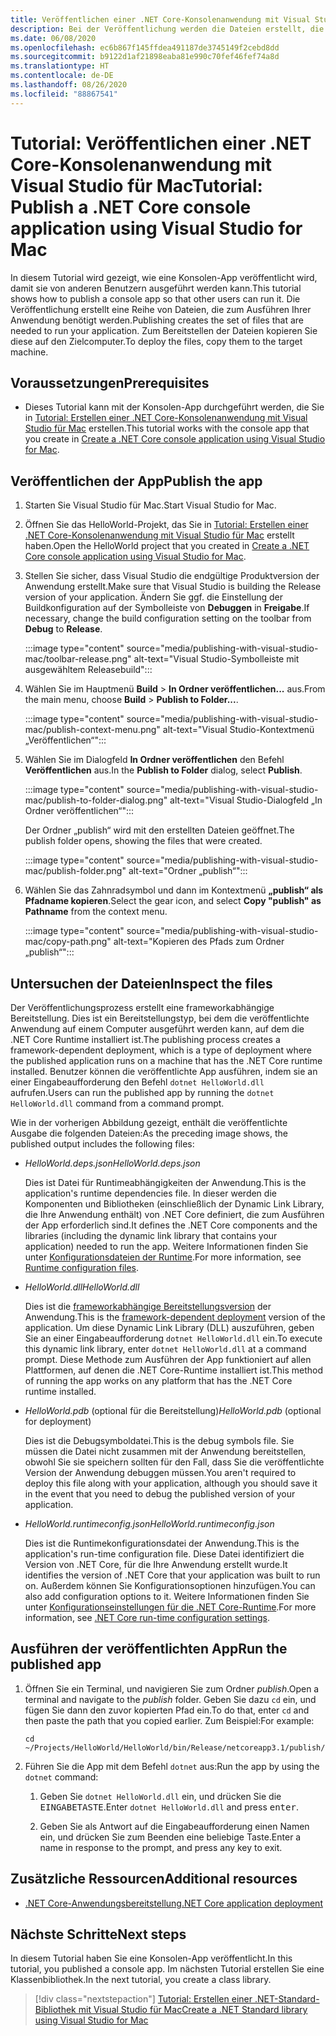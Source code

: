 ```yaml
---
title: Veröffentlichen einer .NET Core-Konsolenanwendung mit Visual Studio für Mac
description: Bei der Veröffentlichung werden die Dateien erstellt, die zum Ausführen Ihrer .NET Core-Anwendung benötigt werden.
ms.date: 06/08/2020
ms.openlocfilehash: ec6b867f145ffdea491187de3745149f2cebd8dd
ms.sourcegitcommit: b9122d1af21898eaba81e990c70fef46fef74a8d
ms.translationtype: HT
ms.contentlocale: de-DE
ms.lasthandoff: 08/26/2020
ms.locfileid: "88867541"
---
```

# <a name="tutorial-publish-a-net-core-console-application-using-visual-studio-for-mac"></a><span data-ttu-id="c5a65-103">Tutorial: Veröffentlichen einer .NET Core-Konsolenanwendung mit Visual Studio für Mac</span><span class="sxs-lookup"><span data-stu-id="c5a65-103">Tutorial: Publish a .NET Core console application using Visual Studio for Mac</span></span>

<span data-ttu-id="c5a65-104">In diesem Tutorial wird gezeigt, wie eine Konsolen-App veröffentlicht wird, damit sie von anderen Benutzern ausgeführt werden kann.</span><span class="sxs-lookup"><span data-stu-id="c5a65-104">This tutorial shows how to publish a console app so that other users can run it.</span></span> <span data-ttu-id="c5a65-105">Die Veröffentlichung erstellt eine Reihe von Dateien, die zum Ausführen Ihrer Anwendung benötigt werden.</span><span class="sxs-lookup"><span data-stu-id="c5a65-105">Publishing creates the set of files that are needed to run your application.</span></span> <span data-ttu-id="c5a65-106">Zum Bereitstellen der Dateien kopieren Sie diese auf den Zielcomputer.</span><span class="sxs-lookup"><span data-stu-id="c5a65-106">To deploy the files, copy them to the target machine.</span></span>

## <a name="prerequisites"></a><span data-ttu-id="c5a65-107">Voraussetzungen</span><span class="sxs-lookup"><span data-stu-id="c5a65-107">Prerequisites</span></span>

- <span data-ttu-id="c5a65-108">Dieses Tutorial kann mit der Konsolen-App durchgeführt werden, die Sie in [Tutorial: Erstellen einer .NET Core-Konsolenanwendung mit Visual Studio für Mac](with-visual-studio-mac.md) erstellen.</span><span class="sxs-lookup"><span data-stu-id="c5a65-108">This tutorial works with the console app that you create in [Create a .NET Core console application using Visual Studio for Mac](with-visual-studio-mac.md).</span></span>

## <a name="publish-the-app"></a><span data-ttu-id="c5a65-109">Veröffentlichen der App</span><span class="sxs-lookup"><span data-stu-id="c5a65-109">Publish the app</span></span>

1. <span data-ttu-id="c5a65-110">Starten Sie Visual Studio für Mac.</span><span class="sxs-lookup"><span data-stu-id="c5a65-110">Start Visual Studio for Mac.</span></span>

1. <span data-ttu-id="c5a65-111">Öffnen Sie das HelloWorld-Projekt, das Sie in [Tutorial: Erstellen einer .NET Core-Konsolenanwendung mit Visual Studio für Mac](with-visual-studio-mac.md) erstellt haben.</span><span class="sxs-lookup"><span data-stu-id="c5a65-111">Open the HelloWorld project that you created in [Create a .NET Core console application using Visual Studio for Mac](with-visual-studio-mac.md).</span></span>

1. <span data-ttu-id="c5a65-112">Stellen Sie sicher, dass Visual Studio die endgültige Produktversion der Anwendung erstellt.</span><span class="sxs-lookup"><span data-stu-id="c5a65-112">Make sure that Visual Studio is building the Release version of your application.</span></span> <span data-ttu-id="c5a65-113">Ändern Sie ggf. die Einstellung der Buildkonfiguration auf der Symbolleiste von **Debuggen** in **Freigabe**.</span><span class="sxs-lookup"><span data-stu-id="c5a65-113">If necessary, change the build configuration setting on the toolbar from **Debug** to **Release**.</span></span>

   :::image type="content" source="media/publishing-with-visual-studio-mac/toolbar-release.png" alt-text="Visual Studio-Symbolleiste mit ausgewähltem Releasebuild":::

1. <span data-ttu-id="c5a65-115">Wählen Sie im Hauptmenü **Build** > **In Ordner veröffentlichen...** aus.</span><span class="sxs-lookup"><span data-stu-id="c5a65-115">From the main menu, choose **Build** > **Publish to Folder...**.</span></span>

   :::image type="content" source="media/publishing-with-visual-studio-mac/publish-context-menu.png" alt-text="Visual Studio-Kontextmenü „Veröffentlichen“":::

1. <span data-ttu-id="c5a65-117">Wählen Sie im Dialogfeld **In Ordner veröffentlichen** den Befehl **Veröffentlichen** aus.</span><span class="sxs-lookup"><span data-stu-id="c5a65-117">In the **Publish to Folder** dialog, select **Publish**.</span></span>

   :::image type="content" source="media/publishing-with-visual-studio-mac/publish-to-folder-dialog.png" alt-text="Visual Studio-Dialogfeld „In Ordner veröffentlichen“":::

   <span data-ttu-id="c5a65-119">Der Ordner „publish“ wird mit den erstellten Dateien geöffnet.</span><span class="sxs-lookup"><span data-stu-id="c5a65-119">The publish folder opens, showing the files that were created.</span></span>

   :::image type="content" source="media/publishing-with-visual-studio-mac/publish-folder.png" alt-text="Ordner „publish“":::

1. <span data-ttu-id="c5a65-121">Wählen Sie das Zahnradsymbol und dann im Kontextmenü **„publish“ als Pfadname kopieren**.</span><span class="sxs-lookup"><span data-stu-id="c5a65-121">Select the gear icon, and select **Copy "publish" as Pathname** from the context menu.</span></span>

   :::image type="content" source="media/publishing-with-visual-studio-mac/copy-path.png" alt-text="Kopieren des Pfads zum Ordner „publish“":::

## <a name="inspect-the-files"></a><span data-ttu-id="c5a65-123">Untersuchen der Dateien</span><span class="sxs-lookup"><span data-stu-id="c5a65-123">Inspect the files</span></span>

<span data-ttu-id="c5a65-124">Der Veröffentlichungsprozess erstellt eine frameworkabhängige Bereitstellung. Dies ist ein Bereitstellungstyp, bei dem die veröffentlichte Anwendung auf einem Computer ausgeführt werden kann, auf dem die .NET Core Runtime installiert ist.</span><span class="sxs-lookup"><span data-stu-id="c5a65-124">The publishing process creates a framework-dependent deployment, which is a type of deployment where the published application runs on a machine that has the .NET Core runtime installed.</span></span> <span data-ttu-id="c5a65-125">Benutzer können die veröffentlichte App ausführen, indem sie an einer Eingabeaufforderung den Befehl `dotnet HelloWorld.dll` aufrufen.</span><span class="sxs-lookup"><span data-stu-id="c5a65-125">Users can run the published app by running the `dotnet HelloWorld.dll` command from a command prompt.</span></span>

<span data-ttu-id="c5a65-126">Wie in der vorherigen Abbildung gezeigt, enthält die veröffentlichte Ausgabe die folgenden Dateien:</span><span class="sxs-lookup"><span data-stu-id="c5a65-126">As the preceding image shows, the published output includes the following files:</span></span>

* <span data-ttu-id="c5a65-127">*HelloWorld.deps.json*</span><span class="sxs-lookup"><span data-stu-id="c5a65-127">*HelloWorld.deps.json*</span></span>

  <span data-ttu-id="c5a65-128">Dies ist Datei für Runtimeabhängigkeiten der Anwendung.</span><span class="sxs-lookup"><span data-stu-id="c5a65-128">This is the application's runtime dependencies file.</span></span> <span data-ttu-id="c5a65-129">In dieser werden die Komponenten und Bibliotheken (einschließlich der Dynamic Link Library, die Ihre Anwendung enthält) von .NET Core definiert, die zum Ausführen der App erforderlich sind.</span><span class="sxs-lookup"><span data-stu-id="c5a65-129">It defines the .NET Core components and the libraries (including the dynamic link library that contains your application) needed to run the app.</span></span> <span data-ttu-id="c5a65-130">Weitere Informationen finden Sie unter [Konfigurationsdateien der Runtime](https://github.com/dotnet/cli/blob/85ca206d84633d658d7363894c4ea9d59e515c1a/Documentation/specs/runtime-configuration-file.md).</span><span class="sxs-lookup"><span data-stu-id="c5a65-130">For more information, see [Runtime configuration files](https://github.com/dotnet/cli/blob/85ca206d84633d658d7363894c4ea9d59e515c1a/Documentation/specs/runtime-configuration-file.md).</span></span>

* <span data-ttu-id="c5a65-131">*HelloWorld.dll*</span><span class="sxs-lookup"><span data-stu-id="c5a65-131">*HelloWorld.dll*</span></span>

   <span data-ttu-id="c5a65-132">Dies ist die [frameworkabhängige Bereitstellungsversion](../deploying/deploy-with-cli.md#framework-dependent-deployment) der Anwendung.</span><span class="sxs-lookup"><span data-stu-id="c5a65-132">This is the [framework-dependent deployment](../deploying/deploy-with-cli.md#framework-dependent-deployment) version of the application.</span></span> <span data-ttu-id="c5a65-133">Um diese Dynamic Link Library (DLL) auszuführen, geben Sie an einer Eingabeaufforderung `dotnet HelloWorld.dll` ein.</span><span class="sxs-lookup"><span data-stu-id="c5a65-133">To execute this dynamic link library, enter `dotnet HelloWorld.dll` at a command prompt.</span></span> <span data-ttu-id="c5a65-134">Diese Methode zum Ausführen der App funktioniert auf allen Plattformen, auf denen die .NET Core-Runtime installiert ist.</span><span class="sxs-lookup"><span data-stu-id="c5a65-134">This method of running the app works on any platform that has the .NET Core runtime installed.</span></span>

* <span data-ttu-id="c5a65-135">*HelloWorld.pdb* (optional für die Bereitstellung)</span><span class="sxs-lookup"><span data-stu-id="c5a65-135">*HelloWorld.pdb* (optional for deployment)</span></span>

   <span data-ttu-id="c5a65-136">Dies ist die Debugsymboldatei.</span><span class="sxs-lookup"><span data-stu-id="c5a65-136">This is the debug symbols file.</span></span> <span data-ttu-id="c5a65-137">Sie müssen die Datei nicht zusammen mit der Anwendung bereitstellen, obwohl Sie sie speichern sollten für den Fall, dass Sie die veröffentlichte Version der Anwendung debuggen müssen.</span><span class="sxs-lookup"><span data-stu-id="c5a65-137">You aren't required to deploy this file along with your application, although you should save it in the event that you need to debug the published version of your application.</span></span>

* <span data-ttu-id="c5a65-138">*HelloWorld.runtimeconfig.json*</span><span class="sxs-lookup"><span data-stu-id="c5a65-138">*HelloWorld.runtimeconfig.json*</span></span>

   <span data-ttu-id="c5a65-139">Dies ist die Runtimekonfigurationsdatei der Anwendung.</span><span class="sxs-lookup"><span data-stu-id="c5a65-139">This is the application's run-time configuration file.</span></span> <span data-ttu-id="c5a65-140">Diese Datei identifiziert die Version von .NET Core, für die Ihre Anwendung erstellt wurde.</span><span class="sxs-lookup"><span data-stu-id="c5a65-140">It identifies the version of .NET Core that your application was built to run on.</span></span> <span data-ttu-id="c5a65-141">Außerdem können Sie Konfigurationsoptionen hinzufügen.</span><span class="sxs-lookup"><span data-stu-id="c5a65-141">You can also add configuration options to it.</span></span> <span data-ttu-id="c5a65-142">Weitere Informationen finden Sie unter [Konfigurationseinstellungen für die .NET Core-Runtime](../run-time-config/index.md#runtimeconfigjson).</span><span class="sxs-lookup"><span data-stu-id="c5a65-142">For more information, see [.NET Core run-time configuration settings](../run-time-config/index.md#runtimeconfigjson).</span></span>

## <a name="run-the-published-app"></a><span data-ttu-id="c5a65-143">Ausführen der veröffentlichten App</span><span class="sxs-lookup"><span data-stu-id="c5a65-143">Run the published app</span></span>

1. <span data-ttu-id="c5a65-144">Öffnen Sie ein Terminal, und navigieren Sie zum Ordner *publish*.</span><span class="sxs-lookup"><span data-stu-id="c5a65-144">Open a terminal and navigate to the *publish* folder.</span></span> <span data-ttu-id="c5a65-145">Geben Sie dazu `cd` ein, und fügen Sie dann den zuvor kopierten Pfad ein.</span><span class="sxs-lookup"><span data-stu-id="c5a65-145">To do that, enter `cd` and then paste the path that you copied earlier.</span></span> <span data-ttu-id="c5a65-146">Zum Beispiel:</span><span class="sxs-lookup"><span data-stu-id="c5a65-146">For example:</span></span>

   ```console
   cd ~/Projects/HelloWorld/HelloWorld/bin/Release/netcoreapp3.1/publish/
   ```

1. <span data-ttu-id="c5a65-147">Führen Sie die App mit dem Befehl `dotnet` aus:</span><span class="sxs-lookup"><span data-stu-id="c5a65-147">Run the app by using the `dotnet` command:</span></span>

   1. <span data-ttu-id="c5a65-148">Geben Sie `dotnet HelloWorld.dll` ein, und drücken Sie die <kbd>EINGABETASTE</kbd>.</span><span class="sxs-lookup"><span data-stu-id="c5a65-148">Enter `dotnet HelloWorld.dll` and press <kbd>enter</kbd>.</span></span>

   1. <span data-ttu-id="c5a65-149">Geben Sie als Antwort auf die Eingabeaufforderung einen Namen ein, und drücken Sie zum Beenden eine beliebige Taste.</span><span class="sxs-lookup"><span data-stu-id="c5a65-149">Enter a name in response to the prompt, and press any key to exit.</span></span>

## <a name="additional-resources"></a><span data-ttu-id="c5a65-150">Zusätzliche Ressourcen</span><span class="sxs-lookup"><span data-stu-id="c5a65-150">Additional resources</span></span>

- [<span data-ttu-id="c5a65-151">.NET Core-Anwendungsbereitstellung</span><span class="sxs-lookup"><span data-stu-id="c5a65-151">.NET Core application deployment</span></span>](../deploying/index.md)

## <a name="next-steps"></a><span data-ttu-id="c5a65-152">Nächste Schritte</span><span class="sxs-lookup"><span data-stu-id="c5a65-152">Next steps</span></span>

<span data-ttu-id="c5a65-153">In diesem Tutorial haben Sie eine Konsolen-App veröffentlicht.</span><span class="sxs-lookup"><span data-stu-id="c5a65-153">In this tutorial, you published a console app.</span></span> <span data-ttu-id="c5a65-154">Im nächsten Tutorial erstellen Sie eine Klassenbibliothek.</span><span class="sxs-lookup"><span data-stu-id="c5a65-154">In the next tutorial, you create a class library.</span></span>

> [!div class="nextstepaction"]
> [<span data-ttu-id="c5a65-155">Tutorial: Erstellen einer .NET-Standard-Bibliothek mit Visual Studio für Mac</span><span class="sxs-lookup"><span data-stu-id="c5a65-155">Create a .NET Standard library using Visual Studio for Mac</span></span>](library-with-visual-studio-mac.md)

